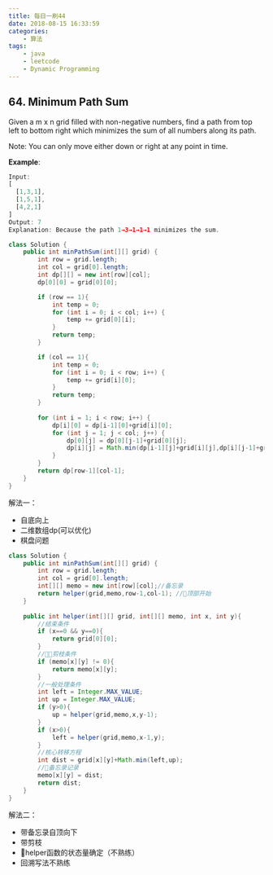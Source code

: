 ```yaml
---
title: 每日一刷44
date: 2018-08-15 16:33:59
categories: 
    - 算法
tags:
    - java
    - leetcode
    - Dynamic Programming
---
```

## 64. Minimum Path Sum

Given a m x n grid filled with non-negative numbers, find a path from top left to bottom right which minimizes the sum of all numbers along its path.

Note: You can only move either down or right at any point in time.

**Example**:

```js
Input:
[
  [1,3,1],
  [1,5,1],
  [4,2,1]
]
Output: 7
Explanation: Because the path 1→3→1→1→1 minimizes the sum.
```

```java
class Solution {
    public int minPathSum(int[][] grid) {
        int row = grid.length;
        int col = grid[0].length;
        int dp[][] = new int[row][col];
        dp[0][0] = grid[0][0];

        if (row == 1){
            int temp = 0;
            for (int i = 0; i < col; i++) {
                temp += grid[0][i];
            }
            return temp;
        }

        if (col == 1){
            int temp = 0;
            for (int i = 0; i < row; i++) {
                temp += grid[i][0];
            }
            return temp;
        }
        
        for (int i = 1; i < row; i++) {
            dp[i][0] = dp[i-1][0]+grid[i][0];
            for (int j = 1; j < col; j++) {
                dp[0][j] = dp[0][j-1]+grid[0][j];
                dp[i][j] = Math.min(dp[i-1][j]+grid[i][j],dp[i][j-1]+grid[i][j]);
            }
        }
        return dp[row-1][col-1];
    }
}
```
解法一：
- 自底向上
- 二维数组dp(可以优化)
- 棋盘问题

```java
class Solution {
    public int minPathSum(int[][] grid) {
        int row = grid.length;
        int col = grid[0].length;
        int[][] memo = new int[row][col];//备忘录
        return helper(grid,memo,row-1,col-1); //顶部开始
    }
    
    public int helper(int[][] grid, int[][] memo, int x, int y){
        //结束条件
        if (x==0 && y==0){
            return grid[0][0];
        }
        //剪枝条件
        if (memo[x][y] != 0){
            return memo[x][y];
        }
        //一般处理条件
        int left = Integer.MAX_VALUE;
        int up = Integer.MAX_VALUE;
        if (y>0){
            up = helper(grid,memo,x,y-1);
        }
        if (x>0){
            left = helper(grid,memo,x-1,y);
        }
        //核心转移方程
        int dist = grid[x][y]+Math.min(left,up);
        //备忘录记录
        memo[x][y] = dist;
        return dist;
    }
}
```
解法二：
- 带备忘录自顶向下
- 带剪枝
- helper函数的状态量确定（不熟练）
- 回溯写法不熟练
